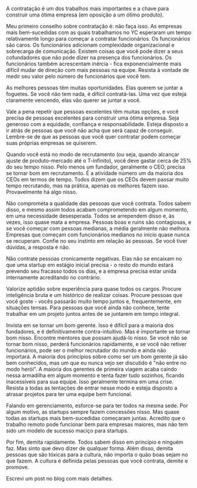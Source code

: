 A contratação é um dos trabalhos mais importantes e a chave para construir uma ótima empresa (em oposição a um ótimo produto).

Meu primeiro conselho sobre contratação é: não faça isso. As empresas mais bem-sucedidas com as quais trabalhamos no YC esperaram um tempo relativamente longo para começar a contratar funcionários. Os funcionários são caros. Os funcionários adicionam complexidade organizacional e sobrecarga de comunicação. Existem coisas que você pode dizer a seus cofundadores que não pode dizer na presença dos funcionários. Os funcionários também acrescentam inércia - fica exponencialmente mais difícil mudar de direção com mais pessoas na equipe. Resista à vontade de medir seu valor pelo número de funcionários que você tem.

As melhores pessoas têm muitas oportunidades. Elas querem se juntar a foguetes. Se você não tem nada, é difícil contratá-las. Uma vez que esteja claramente vencendo, elas vão querer se juntar a você.

Vale a pena repetir que pessoas excelentes têm muitas opções, e você precisa de pessoas excelentes para construir uma ótima empresa. Seja generoso com a equidade, confiança e responsabilidade. Esteja disposto a ir atrás de pessoas que você não acha que será capaz de conseguir. Lembre-se de que as pessoas que você quer contratar podem começar suas próprias empresas se quiserem.

Quando você está no modo de recrutamento (ou seja, quando alcançar ajuste de produto-mercado até o T-infinito), você deve gastar cerca de 25% do seu tempo nisso. Pelo menos um fundador, geralmente o CEO, precisa se tornar bom em recrutamento. É a atividade número um da maioria dos CEOs em termos de tempo. Todos dizem que os CEOs devem passar muito tempo recrutando, mas na prática, apenas os melhores fazem isso. Provavelmente há algo nisso.

Não comprometa a qualidade das pessoas que você contrata. Todos sabem disso, e mesmo assim todos acabam comprometendo em algum momento, em uma necessidade desesperada. Todos se arrependem disso e, às vezes, isso quase mata a empresa. Pessoas boas e ruins são contagiosas, e se você começar com pessoas medianas, a média geralmente não melhora. Empresas que começam com funcionários medianos no início quase nunca se recuperam. Confie no seu instinto em relação às pessoas. Se você tiver dúvidas, a resposta é não.

Não contrate pessoas cronicamente negativas. Elas não se encaixam no que uma startup em estágio inicial precisa - o resto do mundo estará prevendo seu fracasso todos os dias, e a empresa precisa estar unida internamente acreditando no contrário.

Valorize aptidão sobre experiência para quase todos os cargos. Procure inteligência bruta e um histórico de realizar coisas. Procure pessoas que você goste - vocês passarão muito tempo juntos e, frequentemente, em situações tensas. Para pessoas que você ainda não conhece, tente trabalhar em um projeto juntos antes de se juntarem em tempo integral.

Invista em se tornar um bom gerente. Isso é difícil para a maioria dos fundadores, e é definitivamente contra-intuitivo. Mas é importante se tornar bom nisso. Encontre mentores que possam ajudá-lo nisso. Se você não se tornar bom nisso, perderá funcionários rapidamente, e se você não retiver funcionários, pode ser o melhor recrutador do mundo e ainda não importará. A maioria dos princípios sobre como ser um bom gerente já são bem conhecidos, mas um que eu nunca vejo ser discutido é "não entre no modo herói". A maioria dos gerentes de primeira viagem acaba caindo nessa armadilha em algum momento e tenta fazer tudo sozinhos, ficando inacessíveis para sua equipe. Isso geralmente termina em uma crise. Resista a todas as tentações de entrar nesse modo e esteja disposto a atrasar projetos para ter uma equipe bem funcional.

Falando em gerenciamento, esforce-se para ter todos na mesma sede. Por algum motivo, as startups sempre fazem concessões nisso. Mas quase todas as startups mais bem-sucedidas começaram juntas. Acredito que o trabalho remoto pode funcionar bem para empresas maiores, mas não tem sido um modelo de sucesso maciço para startups.

Por fim, demita rapidamente. Todos sabem disso em princípio e ninguém faz. Mas sinto que devo dizer de qualquer forma. Além disso, demita pessoas que são tóxicas para a cultura, não importa o quão boas sejam no que fazem. A cultura é definida pelas pessoas que você contrata, demite e promove.

Escrevi um post no blog com mais detalhes.
